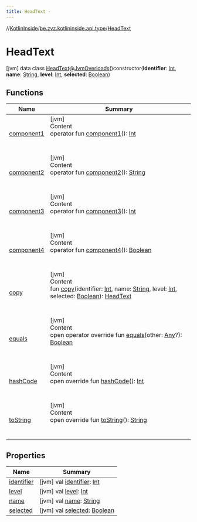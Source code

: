 ```yaml
---
title: HeadText -
---
```

//[KotlinInside](../../index.md)/[be.zvz.kotlininside.api.type](../index.md)/[HeadText](index.md)



# HeadText  
 [jvm] data class [HeadText](index.md)@[JvmOverloads](https://kotlinlang.org/api/latest/jvm/stdlib/kotlin.jvm/-jvm-overloads/index.html)()constructor(**identifier**: [Int](https://kotlinlang.org/api/latest/jvm/stdlib/kotlin/-int/index.html), **name**: [String](https://kotlinlang.org/api/latest/jvm/stdlib/kotlin/-string/index.html), **level**: [Int](https://kotlinlang.org/api/latest/jvm/stdlib/kotlin/-int/index.html), **selected**: [Boolean](https://kotlinlang.org/api/latest/jvm/stdlib/kotlin/-boolean/index.html))   


## Functions  
  
|  Name|  Summary| 
|---|---|
| [component1](component1.md)| [jvm]  <br>Content  <br>operator fun [component1](component1.md)(): [Int](https://kotlinlang.org/api/latest/jvm/stdlib/kotlin/-int/index.html)  <br><br><br>
| [component2](component2.md)| [jvm]  <br>Content  <br>operator fun [component2](component2.md)(): [String](https://kotlinlang.org/api/latest/jvm/stdlib/kotlin/-string/index.html)  <br><br><br>
| [component3](component3.md)| [jvm]  <br>Content  <br>operator fun [component3](component3.md)(): [Int](https://kotlinlang.org/api/latest/jvm/stdlib/kotlin/-int/index.html)  <br><br><br>
| [component4](component4.md)| [jvm]  <br>Content  <br>operator fun [component4](component4.md)(): [Boolean](https://kotlinlang.org/api/latest/jvm/stdlib/kotlin/-boolean/index.html)  <br><br><br>
| [copy](copy.md)| [jvm]  <br>Content  <br>fun [copy](copy.md)(identifier: [Int](https://kotlinlang.org/api/latest/jvm/stdlib/kotlin/-int/index.html), name: [String](https://kotlinlang.org/api/latest/jvm/stdlib/kotlin/-string/index.html), level: [Int](https://kotlinlang.org/api/latest/jvm/stdlib/kotlin/-int/index.html), selected: [Boolean](https://kotlinlang.org/api/latest/jvm/stdlib/kotlin/-boolean/index.html)): [HeadText](index.md)  <br><br><br>
| [equals](https://kotlinlang.org/api/latest/jvm/stdlib/kotlin/-any/equals.html)| [jvm]  <br>Content  <br>open operator override fun [equals](https://kotlinlang.org/api/latest/jvm/stdlib/kotlin/-any/equals.html)(other: [Any](https://kotlinlang.org/api/latest/jvm/stdlib/kotlin/-any/index.html)?): [Boolean](https://kotlinlang.org/api/latest/jvm/stdlib/kotlin/-boolean/index.html)  <br><br><br>
| [hashCode](https://kotlinlang.org/api/latest/jvm/stdlib/kotlin/-any/hash-code.html)| [jvm]  <br>Content  <br>open override fun [hashCode](https://kotlinlang.org/api/latest/jvm/stdlib/kotlin/-any/hash-code.html)(): [Int](https://kotlinlang.org/api/latest/jvm/stdlib/kotlin/-int/index.html)  <br><br><br>
| [toString](https://kotlinlang.org/api/latest/jvm/stdlib/kotlin/-any/to-string.html)| [jvm]  <br>Content  <br>open override fun [toString](https://kotlinlang.org/api/latest/jvm/stdlib/kotlin/-any/to-string.html)(): [String](https://kotlinlang.org/api/latest/jvm/stdlib/kotlin/-string/index.html)  <br><br><br>


## Properties  
  
|  Name|  Summary| 
|---|---|
| [identifier](index.md#be.zvz.kotlininside.api.type/HeadText/identifier/#/PointingToDeclaration/)|  [jvm] val [identifier](index.md#be.zvz.kotlininside.api.type/HeadText/identifier/#/PointingToDeclaration/): [Int](https://kotlinlang.org/api/latest/jvm/stdlib/kotlin/-int/index.html)   <br>
| [level](index.md#be.zvz.kotlininside.api.type/HeadText/level/#/PointingToDeclaration/)|  [jvm] val [level](index.md#be.zvz.kotlininside.api.type/HeadText/level/#/PointingToDeclaration/): [Int](https://kotlinlang.org/api/latest/jvm/stdlib/kotlin/-int/index.html)   <br>
| [name](index.md#be.zvz.kotlininside.api.type/HeadText/name/#/PointingToDeclaration/)|  [jvm] val [name](index.md#be.zvz.kotlininside.api.type/HeadText/name/#/PointingToDeclaration/): [String](https://kotlinlang.org/api/latest/jvm/stdlib/kotlin/-string/index.html)   <br>
| [selected](index.md#be.zvz.kotlininside.api.type/HeadText/selected/#/PointingToDeclaration/)|  [jvm] val [selected](index.md#be.zvz.kotlininside.api.type/HeadText/selected/#/PointingToDeclaration/): [Boolean](https://kotlinlang.org/api/latest/jvm/stdlib/kotlin/-boolean/index.html)   <br>

